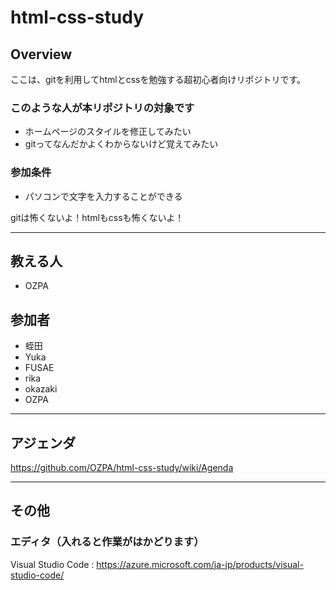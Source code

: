 ﻿# html-css-study

## Overview

ここは、gitを利用してhtmlとcssを勉強する超初心者向けリポジトリです。

### このような人が本リポジトリの対象です

* ホームページのスタイルを修正してみたい
* gitってなんだかよくわからないけど覚えてみたい

### 参加条件

* パソコンで文字を入力することができる

gitは怖くないよ！htmlもcssも怖くないよ！

---

## 教える人
* OZPA

## 参加者
* 蛭田
* Yuka
* FUSAE
* rika
* okazaki
* OZPA

---

## アジェンダ

https://github.com/OZPA/html-css-study/wiki/Agenda


---

## その他

### エディタ（入れると作業がはかどります）
Visual Studio Code : https://azure.microsoft.com/ja-jp/products/visual-studio-code/

